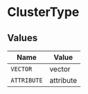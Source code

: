 # ClusterType


## Values

| Name        | Value       |
| ----------- | ----------- |
| `VECTOR`    | vector      |
| `ATTRIBUTE` | attribute   |